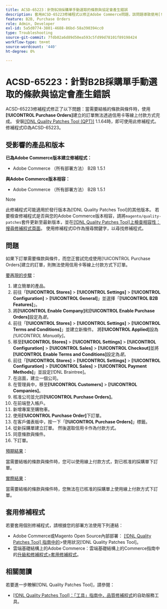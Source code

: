 ```yaml
---
title: ACSD-65223：針對B2B採購單手動選取的條款與協定會產生錯誤
description: 套用ACSD-65223修補程式以修正Adobe Commerce問題，該問題導致使用[!UICONTROL Purchase Orders]建立的訂單無法透過線上付款方式（如信用卡）在需要結帳的條款與條件時完成。
feature: B2B, Purchase Orders
role: Admin, Developer
exl-id: 5a5d0774-3801-4688-86bd-58a390394cc0
type: Troubleshooting
source-git-commit: 7fdb02a6d89d50ea593c5fd99d78101f89198424
workflow-type: tm+mt
source-wordcount: '440'
ht-degree: 0%

---
```


# ACSD-65223：針對B2B採購單手動選取的條款與協定會產生錯誤

ACSD-65223修補程式修正了以下問題：當需要結帳的條款與條件時，使用&#x200B;**[!UICONTROL Purchase Orders]**&#x200B;建立的訂單無法透過信用卡等線上付款方式完成。 安裝[[!DNL Quality Patches Tool (QPT)]](/help/tools/quality-patches-tool/quality-patches-tool-to-self-serve-quality-patches.md) 1.1.64時，即可使用此修補程式。 修補程式ID為ACSD-65223。

## 受影響的產品和版本

**已為Adobe Commerce版本建立修補程式：**

* Adobe Commerce （所有部署方法） B2B 1.5.1

**與Adobe Commerce版本相容：**

* Adobe Commerce （所有部署方法） B2B 1.5.1

>[!NOTE]
>
>此修補程式可能適用於發行版本為[!DNL Quality Patches Tool]的其他版本。 若要檢查修補程式是否與您的Adobe Commerce版本相容，請將`magento/quality-patches`套件更新至最新版本，並在[[!DNL Quality Patches Tool]上檢查相容性：搜尋修補程式頁面](https://experienceleague.adobe.com/tools/commerce-quality-patches/index.html)。 使用修補程式ID作為搜尋關鍵字，以尋找修補程式。

## 問題

如果下訂單需要條款與條件，而您正嘗試完成使用[!UICONTROL Purchase Orders]建立的訂單，則無法使用信用卡等線上付款方式下訂單。

<u>要再現的步驟</u>：

1. 建立簡單的產品。
1. 前往「**[!UICONTROL Stores]** > **[!UICONTROL Settings]** > **[!UICONTROL Configuration]** > **[!UICONTROL General]**」並選擇「**[!UICONTROL B2B Features]**」。
1. 將&#x200B;**[!UICONTROL Enable Company]**&#x200B;和&#x200B;**[!UICONTROL Enable Purchase Orders]**&#x200B;設定為&#x200B;*是*。
1. 前往「**[!UICONTROL Stores]** > **[!UICONTROL Settings]** > **[!UICONTROL Terms and Conditions]**」並建立新條件。 將&#x200B;**[!UICONTROL Applied]**&#x200B;設為&#x200B;*[!UICONTROL Manually]*。
1. 移至&#x200B;**[!UICONTROL Stores]** > **[!UICONTROL Settings]** > **[!UICONTROL Configuration]** > **[!UICONTROL Sales]** > **[!UICONTROL Checkout]**&#x200B;並將&#x200B;**[!UICONTROL Enable Terms and Conditions]**&#x200B;設定為&#x200B;*是*。
1. 前往「**[!UICONTROL Stores]** > **[!UICONTROL Settings]** > **[!UICONTROL Configuration]** > **[!UICONTROL Sales]** > **[!UICONTROL Payment Methods]**」並設定[!DNL Braintree]。
1. 在店面，建立一個公司。
1. 在管理員中，移至&#x200B;**[!UICONTROL Customers]** > **[!UICONTROL Companies]**。
1. 核准公司並允許&#x200B;**[!UICONTROL Purchase Orders]**。
1. 在前端登入帳戶。
1. 新增專案至購物車。
1. 使用&#x200B;**[!UICONTROL Purchase Order]**&#x200B;下訂單。
1. 在客戶儀表板中，按一下「**[!UICONTROL Purchase Orders]**」標籤。
1. 從新採購單建立訂單。 然後選取信用卡作為付款方式。
1. 同意條款與條件。
1. 下訂單。

<u>預期結果</u>：

當需要結帳的條款與條件時，您可以使用線上付款方式，對已核准的採購單下訂單。

<u>實際結果</u>：

當需要結帳的條款與條件時，您無法在已核准的採購單上使用線上付款方式下訂單。

## 套用修補程式

若要套用個別修補程式，請根據您的部署方法使用下列連結：

* Adobe Commerce或Magento Open Source內部部署： [[!DNL Quality Patches Tool] 指南中的](/help/tools/quality-patches-tool/usage.md)>使用狀況[!DNL Quality Patches Tool]。
* 雲端基礎結構上的Adobe Commerce：雲端基礎結構上的Commerce指南中的[升級和修補程式>套用修補程式](https://experienceleague.adobe.com/docs/commerce-cloud-service/user-guide/develop/upgrade/apply-patches.html)。

## 相關閱讀

若要進一步瞭解[!DNL Quality Patches Tool]，請參閱：

* [[!DNL Quality Patches Tool]：「工具」指南中，品質修補程式](/help/tools/quality-patches-tool/quality-patches-tool-to-self-serve-quality-patches.md)的自助服務工具。
